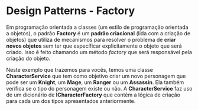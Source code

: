 # Design Patterns - Factory

Em programação orientada a classes (um estilo de programação orientada a objetos), o padrão **Factory** é um **padrão  criacional** (lida com a criação de objetos) que utiliza de mecanismos para resolver o problema de **criar novos objetos** sem ter que específicar explicitamente o objeto que será criado. Isso é feito chamando um método *factory* que será responsável pela criação do objeto.

Neste exemplo que trazemos para vocês, temos uma classe **CharacterService** que tem como objetivo criar um novo personagem que pode ser um **Knight**, um **Mage**, um **Ranger** ou um **Assassin**. Ela também verífica se o tipo do personagem existe ou não. 
A **CharacterService** faz uso de um dicionário de **ICharacterFactory** que contém a lógica de criação para cada um dos tipos apresentados anteriormente.
